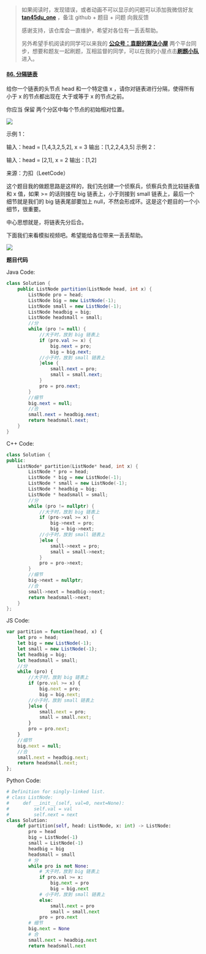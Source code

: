 > 如果阅读时，发现错误，或者动画不可以显示的问题可以添加我微信好友  **[tan45du_one](https://raw.githubusercontent.com/tan45du/tan45du.github.io/master/个人微信.15egrcgqd94w.jpg)** ，备注  github  + 题目 + 问题  向我反馈
>
> 感谢支持，该仓库会一直维护，希望对各位有一丢丢帮助。
>
> 另外希望手机阅读的同学可以来我的 <u>[**公众号：袁厨的算法小屋**](https://raw.githubusercontent.com/tan45du/test/master/微信图片_20210320152235.2pthdebvh1c0.png)</u> 两个平台同步，想要和题友一起刷题，互相监督的同学，可以在我的小屋点击<u>[**刷题小队**](https://raw.githubusercontent.com/tan45du/test/master/微信图片_20210320152235.2pthdebvh1c0.png)</u>进入。 

#### [86. 分隔链表](https://leetcode-cn.com/problems/partition-list/)

给你一个链表的头节点 head 和一个特定值 x ，请你对链表进行分隔，使得所有 小于 x 的节点都出现在 大于或等于 x 的节点之前。

你应当 保留 两个分区中每个节点的初始相对位置。

![](https://img-blog.csdnimg.cn/20210319190335143.png?x-oss-process=image/watermark,type_ZmFuZ3poZW5naGVpdGk,shadow_10,text_aHR0cHM6Ly9ibG9nLmNzZG4ubmV0L3FxXzMzODg1OTI0,size_16,color_FFFFFF,t_70) 

示例 1：


输入：head = [1,4,3,2,5,2], x = 3
输出：[1,2,2,4,3,5]
示例 2：

输入：head = [2,1], x = 2
输出：[1,2]

来源：力扣（LeetCode）

这个题目我的做题思路是这样的，我们先创建一个侦察兵，侦察兵负责比较链表值和 x 值，如果  >=  的话则接在 big 链表上，小于则接到 small 链表上，最后一个细节就是我们的 big 链表尾部要加上 null，不然会形成环。这是这个题目的一个小细节，很重要。

中心思想就是，将链表先分后合。

下面我们来看模拟视频吧。希望能给各位带来一丢丢帮助。

![](https://img-blog.csdnimg.cn/20210319190417499.gif)

**题目代码**

Java Code:

```java
class Solution {
    public ListNode partition(ListNode head, int x) {
        ListNode pro = head;
        ListNode big = new ListNode(-1);
        ListNode small = new ListNode(-1); 
        ListNode headbig = big; 
        ListNode headsmall = small;  
        //分
        while (pro != null) {
            //大于时，放到 big 链表上
            if (pro.val >= x) {
                big.next = pro;
                big = big.next;
            //小于时，放到 small 链表上
            }else {
                small.next = pro;
                small = small.next;
            }
            pro = pro.next;
        }
        //细节
        big.next = null;
        //合
        small.next = headbig.next;
        return headsmall.next;
    }
}
```

C++ Code:

```cpp
class Solution {
public:
    ListNode* partition(ListNode* head, int x) {
        ListNode * pro = head;
        ListNode * big = new ListNode(-1);
        ListNode * small = new ListNode(-1); 
        ListNode * headbig = big; 
        ListNode * headsmall = small;  
        //分
        while (pro != nullptr) {
            //大于时，放到 big 链表上
            if (pro->val >= x) {
                big->next = pro;
                big = big->next;
            //小于时，放到 small 链表上
            }else {
                small->next = pro;
                small = small->next;
            }
            pro = pro->next;
        }
        //细节
        big->next = nullptr;
        //合
        small->next = headbig->next;
        return headsmall->next;
    }
};
```

JS Code:

```js
var partition = function(head, x) {
    let pro = head;
    let big = new ListNode(-1);
    let small = new ListNode(-1); 
    let headbig = big; 
    let headsmall = small;  
    //分
    while (pro) {
        //大于时，放到 big 链表上
        if (pro.val >= x) {
            big.next = pro;
            big = big.next;
        //小于时，放到 small 链表上
        }else {
            small.next = pro;
            small = small.next;
        }
        pro = pro.next;
    }
    //细节
    big.next = null;
    //合
    small.next = headbig.next;
    return headsmall.next;
};
```

Python Code:

```py
# Definition for singly-linked list.
# class ListNode:
#     def __init__(self, val=0, next=None):
#         self.val = val
#         self.next = next
class Solution:
    def partition(self, head: ListNode, x: int) -> ListNode:
        pro = head
        big = ListNode(-1)
        small = ListNode(-1)
        headbig = big
        headsmall = small
        # 分
        while pro is not None:
            # 大于时，放到 big 链表上
            if pro.val >= x:
                big.next = pro
                big = big.next
            # 小于时，放到 small 链表上
            else:
                small.next = pro
                small = small.next
            pro = pro.next
        # 细节
        big.next = None
        # 合
        small.next = headbig.next
        return headsmall.next
```

